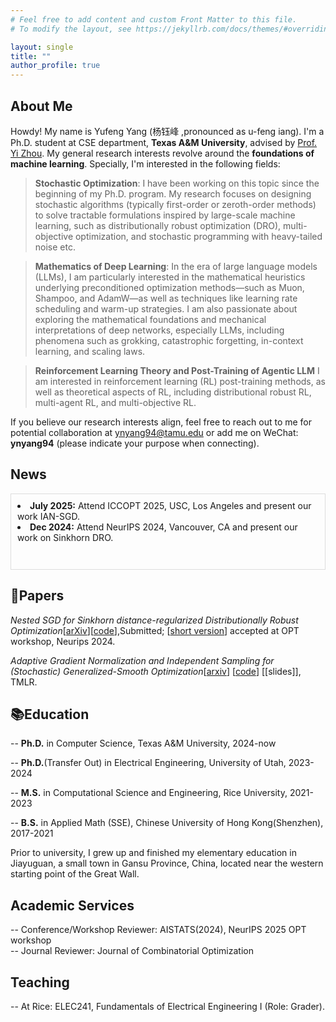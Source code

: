 ```yaml
---
# Feel free to add content and custom Front Matter to this file.
# To modify the layout, see https://jekyllrb.com/docs/themes/#overriding-theme-defaults

layout: single
title: ""
author_profile: true
---
```

## About Me
Howdy! My name is Yufeng Yang (杨钰峰 ,pronounced as u-feng iang). I'm a Ph.D. student at CSE department, **Texas A&M University**, advised by [Prof. Yi Zhou](https://sites.google.com/site/yizhouhomepage/home). My general research interests revolve around the **foundations of machine learning**.  Specially, I'm interested in the following fields:

> **Stochastic Optimization**: I have been working on this topic since the beginning of my Ph.D. program. My research focuses on designing stochastic algorithms (typically first-order or zeroth-order methods) to solve tractable formulations inspired by large-scale machine learning, such as distributionally robust optimization (DRO), multi-objective optimization, and stochastic programming with heavy-tailed noise etc.

> **Mathematics of Deep Learning**: In the era of large language models (LLMs), I am particularly interested in the mathematical heuristics underlying preconditioned optimization methods—such as Muon, Shampoo, and AdamW—as well as techniques like learning rate scheduling and warm-up strategies. I am also passionate about exploring the mathematical foundations and mechanical interpretations of deep networks, especially LLMs, including phenomena such as grokking, catastrophic forgetting, in-context learning, and scaling laws.

> **Reinforcement Learning Theory and Post-Training of Agentic LLM** I am interested in reinforcement learning (RL) post-training methods, as well as theoretical aspects of RL, including distributional robust RL, multi-agent RL, and multi-objective RL.

If you believe our research interests align, feel free to reach out to me for potential collaboration at [ynyang94@tamu.edu](mailto:nyyang94@tamu.edu) or add me on WeChat: **ynyang94** (please indicate your purpose when connecting).


## News
<div style="height: 100px; overflow-y: auto; border: 1px solid #ddd; padding: 10px;">
<li><strong>July 2025:</strong> Attend ICCOPT 2025, USC, Los Angeles and present our work IAN-SGD.</li>
<li><strong>Dec 2024:</strong> Attend NeurIPS 2024, Vancouver, CA and present our work on Sinkhorn DRO.</li>
</div>


## 📄Papers
*Nested SGD for Sinkhorn distance-regularized Distributionally Robust Optimization*\[[arXiv](https://arxiv.org/abs/2503.22923)\]\[[code](https://github.com/ynyang94/GeneralSinkhorn-Regularized-DRO)\],Submitted; \[[short version](https://openreview.net/pdf?id=qdxx8cqu80)\] accepted at OPT workshop, Neurips 2024.

*Adaptive Gradient Normalization and Independent Sampling for (Stochastic) Generalized-Smooth Optimization*\[[arxiv](https://arxiv.org/abs/2410.14054)\] \[[code](https://github.com/ynyang94/Gensmooth-IAN-SGD)\] \[[slides]\], TMLR.

## 📚Education
-- **Ph.D.** in Computer Science, Texas A&M University, 2024-now

-- **Ph.D.**(Transfer Out) in Electrical Engineering, University of Utah, 2023-2024

-- **M.S.** in Computational Science and Engineering, Rice University, 2021-2023

-- **B.S.** in Applied Math (SSE), Chinese University of Hong Kong(Shenzhen), 2017-2021

Prior to university, I grew up and finished my elementary education in Jiayuguan, a small town in Gansu Province, China, located near the western starting point of the Great Wall.


## Academic Services
-- Conference/Workshop Reviewer: AISTATS(2024), NeurIPS 2025 OPT workshop\
-- Journal Reviewer: Journal of Combinatorial Optimization

## Teaching
-- At Rice: ELEC241, Fundamentals of Electrical Engineering I (Role: Grader).

<!-- ClustrMaps Tracker -->
<script type="text/javascript" id="clustrmaps" src="//clustrmaps.com/map_v2.js?d=Mn46VZvuelQyX06Ut7_UBUIgSG5O9ztIhNIRwUwdmhU&cl=ffffff&w=a"></script>
